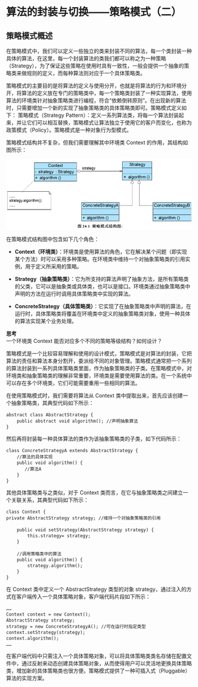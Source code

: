 # 算法的封装与切换——策略模式（二）  

## 策略模式概述  

在策略模式中，我们可以定义一些独立的类来封装不同的算法，每一个类封装一种具体的算法，在这里，每一个封装算法的类我们都可以称之为一种策略（Strategy），为了保证这些策略在使用时具有一致性，一般会提供一个抽象的策略类来做规则的定义，而每种算法则对应于一个具体策略类。  

策略模式的主要目的是将算法的定义与使用分开，也就是将算法的行为和环境分开，将算法的定义放在专门的策略类中，每一个策略类封装了一种实现算法，使用算法的环境类针对抽象策略类进行编程，符合“依赖倒转原则”。在出现新的算法时，只需要增加一个新的实现了抽象策略类的具体策略类即可。策略模式定义如下：
策略模式（Strategy Pattern）：定义一系列算法类，将每一个算法封装起来，并让它们可以相互替换，策略模式让算法独立于使用它的客户而变化，也称为政策模式（Policy）。策略模式是一种对象行为型模式。  

策略模式结构并不复杂，但我们需要理解其中环境类 Context 的作用，其结构如图所示：  

![](images/1343811032_3729.jpg)  

在策略模式结构图中包含如下几个角色：  

- **Context（环境类）**：环境类是使用算法的角色，它在解决某个问题（即实现某个方法）时可以采用多种策略。在环境类中维持一个对抽象策略类的引用实例，用于定义所采用的策略。  

- **Strategy（抽象策略类）**：它为所支持的算法声明了抽象方法，是所有策略类的父类，它可以是抽象类或具体类，也可以是接口。环境类通过抽象策略类中声明的方法在运行时调用具体策略类中实现的算法。  

- **ConcreteStrategy（具体策略类）**：它实现了在抽象策略类中声明的算法，在运行时，具体策略类将覆盖在环境类中定义的抽象策略类对象，使用一种具体的算法实现某个业务处理。  
 
**思考**  
一个环境类 Context 能否对应多个不同的策略等级结构？如何设计？  

策略模式是一个比较容易理解和使用的设计模式，策略模式是对算法的封装，它把算法的责任和算法本身分割开，委派给不同的对象管理。策略模式通常把一个系列的算法封装到一系列具体策略类里面，作为抽象策略类的子类。在策略模式中，对环境类和抽象策略类的理解非常重要，环境类是需要使用算法的类。在一个系统中可以存在多个环境类，它们可能需要重用一些相同的算法。  

在使用策略模式时，我们需要将算法从 Context 类中提取出来，首先应该创建一个抽象策略类，其典型代码如下所示：  

```
abstract class AbstractStrategy {
    public abstract void algorithm(); //声明抽象算法
}
```

然后再将封装每一种具体算法的类作为该抽象策略类的子类，如下代码所示：

```
class ConcreteStrategyA extends AbstractStrategy {
    //算法的具体实现
    public void algorithm() {
       //算法A
    }
}
```

其他具体策略类与之类似，对于 Context 类而言，在它与抽象策略类之间建立一个关联关系，其典型代码如下所示：  

```
class Context {  
private AbstractStrategy strategy; //维持一个对抽象策略类的引用  
  
    public void setStrategy(AbstractStrategy strategy) {  
        this.strategy= strategy;  
    }  
  
    //调用策略类中的算法  
    public void algorithm() {  
        strategy.algorithm();  
    }  
}  
```

在 Context 类中定义一个 AbstractStrategy 类型的对象 strategy，通过注入的方式在客户端传入一个具体策略对象，客户端代码片段如下所示：

```
……
Context context = new Context();
AbstractStrategy strategy;
strategy = new ConcreteStrategyA(); //可在运行时指定类型
context.setStrategy(strategy);
context.algorithm();
……
```

在客户端代码中只需注入一个具体策略对象，可以将具体策略类类名存储在配置文件中，通过反射来动态创建具体策略对象，从而使得用户可以灵活地更换具体策略类，增加新的具体策略类也很方便。策略模式提供了一种可插入式（Pluggable）算法的实现方案。